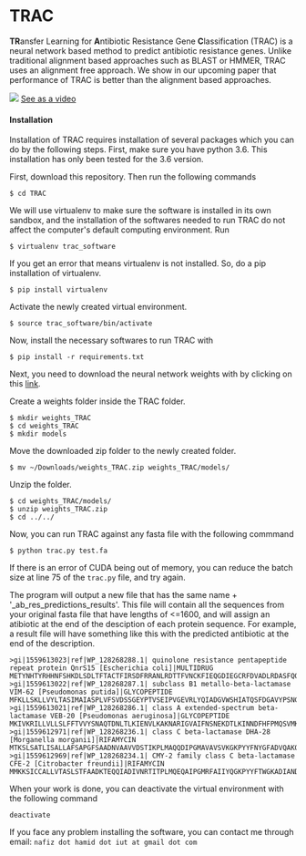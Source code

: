 # TRAC
**TR**ansfer Learning for **A**ntibiotic Resistance Gene **C**lassification (TRAC) is a neural network based method to 
predict antibiotic resistance genes. Unlike traditional alignment based approaches such as BLAST or HMMER, TRAC uses an
alignment free approach. We show in our upcoming paper that performance of TRAC is better than the alignment based approaches. 


![](trac.gif)
[See as a video](https://terminalizer.com/view/017e67b82146)

#### Installation

Installation of TRAC requires installation of several packages which you can do by the following steps. First, make sure
you have python 3.6. This installation has only been tested for the 3.6 version.

First, download this repository. Then run the following commands

```
$ cd TRAC
```

We will use virtualenv to make sure the software is installed in its own sandbox, and the installation of the softwares 
needed to run TRAC do not affect the computer's default computing environment. Run

```
$ virtualenv trac_software
```

If you get an error that means virtualenv is not installed. So, do a pip installation of virtualenv.

```
$ pip install virtualenv
```

Activate the newly created virtual environment.

```
$ source trac_software/bin/activate
```

Now, install the necessary softwares to run TRAC with

```
$ pip install -r requirements.txt
```

Next, you need to download the neural network weights with by clicking on this 
[link](https://www.dropbox.com/sh/6og83rydevqsr3y/AACiSBDPuueEKx8eaV8Rzo3_a?dl=0). 

Create a weights folder inside the TRAC folder.

```
$ mkdir weights_TRAC
$ cd weights_TRAC
$ mkdir models
```

Move the downloaded zip folder to the newly created folder.

```
$ mv ~/Downloads/weights_TRAC.zip weights_TRAC/models/
```

Unzip the folder.

```
$ cd weights_TRAC/models/
$ unzip weights_TRAC.zip
$ cd ../../
```

Now, you can run TRAC against any fasta file with the following commmand

```
$ python trac.py test.fa
```
If there is an error of CUDA being out of memory, you can reduce the batch size at line 75 of the `trac.py` file, and
try again.


The program will output a new file that has the same name + '_ab_res_predictions_results'. This file will contain all 
the sequences from your original fasta file that have lengths of <=1600, and will assign an atibiotic at the end of
the desciption of each protein sequence. For example, a result file will have something like this with the predicted
antibiotic at the end of the description.

```
>gi|1559613023|ref|WP_128268288.1| quinolone resistance pentapeptide repeat protein QnrS15 [Escherichia coli]|MULTIDRUG
METYNHTYRHHNFSHKDLSDLTFTACTFIRSDFRRANLRDTTFVNCKFIEQGDIEGCRFDVADLRDASFQQCQLAMANFSNANCYGIEFRACDLKGANFSRTNFAHQVSNRMYFCSAFISGCNLSYANMERVCLEKCELFENRWIGTNLAGASLKESDLSRGVFSEDVWGQFSLQGANLCHAELDGLDPRKVDTSGIKIAAWQQELILEALGIVVYPD
>gi|1559613022|ref|WP_128268287.1| subclass B1 metallo-beta-lactamase VIM-62 [Pseudomonas putida]|GLYCOPEPTIDE
MFKLLSKLLVYLTASIMAIASPLVFSVDSSGEYPTVSEIPVGEVRLYQIADGVWSHIATQSFDGAVYPSNGLIVRDGDELLLIDTAWGAKNTAALLAEIEKQIGLPVTRAVSTHFHDDRVGGVDVLRAAGVATYASPSTRRLAEVEGNEIPTHSLEGLSSSGDAVRFGPVELFYPGAAHSTDNLVVYVPSASVLYGGCAIYELSRTSAGNVADADLAEWPTSIERIQQHYPEAQFVIPGHGLPGGLDLLKHTTNVVKAHTNRSVVE
>gi|1559613021|ref|WP_128268286.1| class A extended-spectrum beta-lactamase VEB-20 [Pseudomonas aeruginosa]|GLYCOPEPTIDE
MKIVKRILLVLLSLFFTVVYSNAQTDNLTLKIENVLKAKNARIGVAIFNSNEKDTLKINNDFHFPMQSVMKFPIALAVLSEIDKGNLSFEQKIEITPQDLLPKTWSPIKEEFPNGTTLTIEQILNYTVSESDNIGCDILLKLIGGTDSVQKFLNANHFTDISIKANEEQMHKDWNTQYQNWATPTAMNKLLIDTYNNKNQLLSKKSYDFIWKIMRETTTGSNRLKGQLPKNTIVAHRTGTSGINNGIAAATNDVGVITLPNGQLIFISVFVAESKETSEINEKIISDIAKITWNYYLNK
>gi|1559612971|ref|WP_128268236.1| class C beta-lactamase DHA-28 [Morganella morganii]|RIFAMYCIN
MTKSLSATLISALLAFSAPGFSAADNVAAVVDSTIKPLMAQQDIPGMAVAVSVKGKPYYFNYGFADVQAKQPVTENTLFELGSVSKTFTGVLGAVSVAKKEMTLNDPAAKYQPELALPQWKGITLLDLATYTAGGLPLQVPDAVKNRADLLNFYQQWQPSWQPGDMRLYANSSIGLFGALTANAAGMPYEQLLTARILAPLGLSHTFITVPESAQSQYAYGYKNKKPVRVSPGQLDAESYGVKSASKDMLRWAEMNMEPSRTGNADLEMAMYLAQTRYYKTVAINQGLGWEMYDWPQQKDMIINGVTNEVALQPHPVTDNQVQPYNRASWVHKTGATTGFGAYVAFIPEKQVAIVILANKNYPNTERVKAAQAILSALE
>gi|1559612969|ref|WP_128268234.1| CMY-2 family class C beta-lactamase CFE-2 [Citrobacter freundii]|RIFAMYCIN
MMKKSICCALLVTASLSTFAADKTEQQIADIVNRTITPLMQEQAIPGMRFAIIYQGKPYYFTWGKADIANDRPVTRQTLFELGSVSKTFNGVLGGDAIARGEIKLSDPVTQYWPKLTGKQWLGISLLHLATYTAGGLPLQVPDDVTDKAALLRFYQNWQPQWAPGAKRLYANPSIGLFGALAVKPSGMGYEEAMTKRVLQPLKLAHTWITVPQSEQKDYALGYREGRPVHVSPGQLDAEAYGVKSSLVDMTRWIQANMDASQVQEKTLRQGIEIAQARYWHIGDMYQGLGWEMVNWPVNADSIINGSDSKVALAALPAVEVNPPAPAVKASWVHKTGTSGGFGTYVALVPEKNLVGMMLANKSYPKPARVEAAWRILEKLQ

```

When your work is done, you can deactivate the virtual environment with the following command

```
deactivate
```

If you face any problem installing the software, you can contact me through email: `nafiz dot hamid dot iut at gmail dot com`
